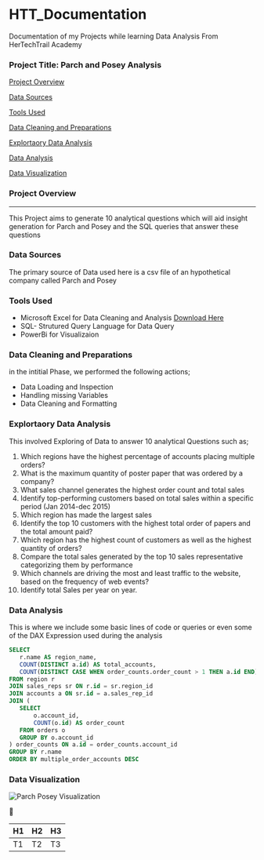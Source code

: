# HTT_Documentation
Documentation of my Projects while learning Data Analysis From HerTechTrail Academy

### Project Title: Parch and Posey Analysis

[Project Overview](#project-overview)

[Data Sources](#data-sources)

[Tools Used](#tools-used)

[Data Cleaning and Preparations](#data-cleaning-and-preparations)

[Explortaory Data Analysis](#exploratory-data-analysis)

[Data Analysis](#data-analysis)

[Data Visualization](#data-visualization)

### Project Overview
---
This Project aims to  generate 10 analytical questions which will aid insight generation for Parch and Posey and the SQL queries that  answer these questions 

### Data Sources
 The primary source of Data used here is a csv file of an hypothetical company called Parch and Posey

### Tools Used

- Microsoft Excel for Data Cleaning and Analysis [Download Here](https://www.Microsoft.com)
- SQL- Strutured Query Language for Data Query
- PowerBi for Visualizaion

### Data Cleaning and Preparations
  in the intitial Phase, we performed the following actions;
  - Data Loading and Inspection
  - Handling missing Variables
  - Data Cleaning and Formatting
 
### Explortaory Data Analysis
  This involved Exploring of Data to answer 10 analytical Questions such as;
 1. Which regions have the highest percentage of accounts placing multiple orders?
 2. What is the maximum quantity of poster paper that was ordered by a company?
 3. What sales channel generates the highest order count and total sales
 4. Identify top-performing customers based on total sales within a specific period (Jan 2014-dec 2015)
 5. Which region has made the largest sales
 6. Identify the top 10 customers with the highest total order of papers and the total amount paid?
 7. Which region has the highest count of customers as well as the highest quantity of orders?
 8. Compare the total sales generated by the top 10 sales representative categorizing them by performance
 9. Which channels are driving the most and least traffic to the website, based on the frequency of web events?
 10. Identify total Sales per year on year.

 ### Data Analysis
 This is where we include some basic lines of code or queries or even some of the DAX Expression used during the analysis

 ```SQL
SELECT 
    r.name AS region_name,
    COUNT(DISTINCT a.id) AS total_accounts,
    COUNT(DISTINCT CASE WHEN order_counts.order_count > 1 THEN a.id END) AS multiple_order_accounts   
FROM region r
JOIN sales_reps sr ON r.id = sr.region_id
JOIN accounts a ON sr.id = a.sales_rep_id
JOIN (
    SELECT 
        o.account_id, 
        COUNT(o.id) AS order_count
    FROM orders o
    GROUP BY o.account_id
) order_counts ON a.id = order_counts.account_id
GROUP BY r.name
ORDER BY multiple_order_accounts DESC
```

### Data Visualization
![Parch Posey Visualization](https://github.com/user-attachments/assets/04da3c54-ef75-4f37-bd1d-42267eb2abc2)

🥇

|H1| H2|H3|
|--|---|--|
|T1|T2 |T3|




 

